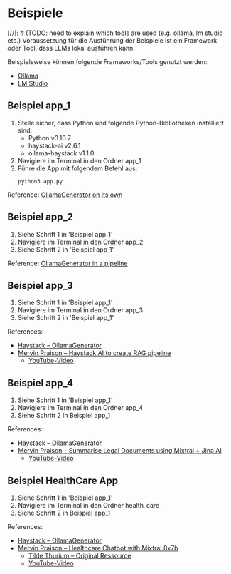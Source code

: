 # Beispiele

[//]: # (TODO: need to explain which tools are used (e.g. ollama, lm studio etc.)
Voraussetzung für die Ausführung der Beispiele ist ein Framework oder Tool, dass LLMs lokal ausführen kann.

Beispielsweise können folgende Frameworks/Tools genutzt werden:
- [Ollama](https://ollama.com/)
- [LM Studio](https://lmstudio.ai/)

## Beispiel app_1

1. Stelle sicher, dass Python und folgende Python-Bibliotheken installiert sind:
   - Python v3.10.7
   - haystack-ai v2.6.1
   - ollama-haystack v1.1.0
2. Navigiere im Terminal in den Ordner app_1
3. Führe die App mit folgendem Befehl aus:
    ```
    python3 app.py
    ```

Reference: [OllamaGenerator on its own](https://docs.haystack.deepset.ai/docs/ollamagenerator#on-its-own)

## Beispiel app_2

1. Siehe Schritt 1 in 'Beispiel app_1'
2. Navigiere im Terminal in den Ordner app_2
3. Siehe Schritt 2 in 'Beispiel app_1'

Reference: [OllamaGenerator in a pipeline](https://docs.haystack.deepset.ai/docs/ollamagenerator#in-a-pipeline)

## Beispiel app_3
1. Siehe Schritt 1 in 'Beispiel app_1'
2. Navigiere im Terminal in den Ordner app_3
3. Siehe Schritt 2 in 'Beispiel app_1'

References:
- [Haystack – OllamaGenerator](https://docs.haystack.deepset.ai/docs/ollamagenerator)
- [Mervin Praison – Haystack AI to create RAG pipeline](https://mer.vin/2024/01/haystack-ai-to-create-rag-pipeline/)
  - [YouTube-Video](https://www.youtube.com/watch?v=8qqaqefugWQ&list=PLYQsp-tXX9w5PH0cZMbKWJC7bKhdz9ldj)

## Beispiel app_4
1. Siehe Schritt 1 in 'Beispiel app_1'
2. Navigiere im Terminal in den Ordner app_4
3. Siehe Schritt 2 in Beispiel app_1

References:
- [Haystack – OllamaGenerator](https://docs.haystack.deepset.ai/docs/ollamagenerator)
- [Mervin Praison – Summarise Legal Documents using Mixtral + Jina AI](https://mer.vin/2024/01/summarise-legal-documents-mixtral-jina-ai/)
  - [YouTube-Video](https://www.youtube.com/watch?v=vZtTlcWDddY)

## Beispiel HealthCare App
1. Siehe Schritt 1 in 'Beispiel app_1'
2. Navigiere im Terminal in den Ordner health_care
3. Siehe Schritt 2 in Beispiel app_1

References:
- [Haystack – OllamaGenerator](https://docs.haystack.deepset.ai/docs/ollamagenerator)
- [Mervin Praison – Healthcare Chatbot with Mixtral 8x7b](https://mer.vin/2024/01/healthcare-chatbot-with-mixtral-8x7b/)
  - [Tilde Thurium – Original Ressource](https://haystack.deepset.ai/blog/mixtral-8x7b-healthcare-chatbot/)
  - [YouTube-Video](https://www.youtube.com/watch?v=HORuCK1y3ew)
